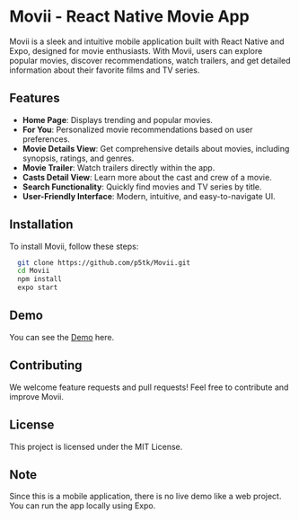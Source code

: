 # Movii - React Native Movie App

Movii is a sleek and intuitive mobile application built with React Native and Expo, designed for movie enthusiasts. With Movii, users can explore popular movies, discover recommendations, watch trailers, and get detailed information about their favorite films and TV series.

## Features

- **Home Page**: Displays trending and popular movies.
- **For You**: Personalized movie recommendations based on user preferences.
- **Movie Details View**: Get comprehensive details about movies, including synopsis, ratings, and genres.
- **Movie Trailer**: Watch trailers directly within the app.
- **Casts Detail View**: Learn more about the cast and crew of a movie.
- **Search Functionality**: Quickly find movies and TV series by title.
- **User-Friendly Interface**: Modern, intuitive, and easy-to-navigate UI.

## Installation

To install Movii, follow these steps:

```sh
  git clone https://github.com/p5tk/Movii.git
  cd Movii
  npm install
  expo start
```

## Demo

You can see the [Demo](https://www.linkedin.com/posts/phyosithukyaw_reactnative-expo-mobiledevelopment-activity-7209196585665089536-FFbS?utm_source=share&utm_medium=member_desktop&rcm=ACoAAC4hKygBbX9Tz-Wu96SJcCYYRYC5XMjsjto) here.


## Contributing

We welcome feature requests and pull requests! Feel free to contribute and improve Movii.

## License

This project is licensed under the MIT License.

## Note

Since this is a mobile application, there is no live demo like a web project. You can run the app locally using Expo.

